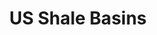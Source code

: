 ---
layout: source
title: US Shale Basins
attribution: unknown
attribution-url: unknown
id: US_ShaleBasins_EIA_May2011
source-url: mapbox://mappingfuture.pkq08uxr
tags:
  - fill
themes: oil
fill-color: '#003dff'
fill-opacity: 0.16
---